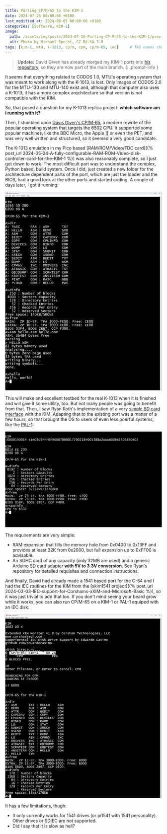 ```yaml
---
title: Porting CP/M-65 to the KIM-1
date: 2024-07-26 00:00:00 +0100
last_modified_at: 2024-08-07 00:00:00 +0100
categories: [Software, KIM-1]
image:
  path: /assets/img/posts/2024-07-26-Porting-CP-M-65-to-the-KIM-1/preview.png
  alt: Photo by Michael Specht, CC BY-SA 3.0
tags: [kim-1, mtu, k-1013, cp/m, cpm, cp/m-65, iec]     # TAG names should always be lowercase
---
```

> **Update:** David Given has already merged my KIM-1 ports into [his repository](https://github.com/davidgiven/cpm65), so they are now part of the main branch.
{: .prompt-info }

It seems that everything related to CODOS 1.0, MTU's operating system that was meant to work along with the K-1013, is lost. Only images of CODOS 2.0 for the MTU-130 and MTU-140 exist and, although that computer also uses a K-1013, it has a more complex arqchitecture so that version is not compatible with the KIM.

So, that posed a question for my K-1013 replica project: **which software am i running with it?**

Then, I stumbled upon [Davis Given's CP/M-65](https://github.com/davidgiven/cpm65), a modern rewrite of the popular operating system that targets the 6502 CPU. It supported some popular machines, like the BBC Micro, the Apple ][ or even the PET, and was very well written and structured, so it seemed a very good candidate.

The K-1013 emulation in my Pico based [RAM/ROM/Video/FDC card]({% post_url 2024-05-24-A-fully-configurable-RAM-ROM-Video-disk-controller-card-for-the-KIM-1 %}) was also reasonably complete, so I just got down to work. The most difficult part was to understand the complex, Python based, build system. Once I did, just created a new folder for the architecture dependent parts of the port, which are just the loader and the BIOS, had a good look at the other ports and started coding. A couple of days later, I got it running:

![img-description](/assets/img/posts/2024-07-26-Porting-CP-M-65-to-the-KIM-1/cpm-65-k1013.png)

This will make and excellent testbed for the real K-1013 when it is finished and will give it some utility, too. But not many people was going to benefit from that. Then, I saw Ryan Roth's implementation of a very [simple SD card interface](https://github.com/ryaneroth/sdcard6502) with the KIM. Adapting that to the existing port was a matter of a few hours, so that brought the OS to users of even less poerful systems, like the [PAL-1](https://www.tindie.com/products/kim1/pal-1-a-mos-6502-powered-computer-kit/):

![img-description](/assets/img/posts/2024-07-26-Porting-CP-M-65-to-the-KIM-1/cpm-65-sd.png)

The requirements are very simple:

* RAM expansion that fills the memory hole from 0x0400 to 0x13FF and provides at least 32K from 0x2000, but full expansion up to 0xFF00 is advisable.
* An SDHC card of any capacity (only 32MB are used) and a generic Arduino SD card adapter **with 5V to 3.3V conversion**. See Ryan's repository for detailed requisites and connection instructions.

And finally, David had already made a 1541 based port for the C-64 and I had the IEC routines for the KIM from the [xkim1541 project]({% post_url 2024-03-03-IEC-support-for-Corshams-xXIM-and-Microsoft-Basic %}), so it was just trivial to add that too. If you don't mind seeing your beard grow while it works, you can also run CP/M-65 on a KIM-1 or PAL-1 equiped with an IEC disk:

![img-description](/assets/img/posts/2024-07-26-Porting-CP-M-65-to-the-KIM-1/cpm-65-iec.png)

It has a few limitations, thugh:

* It only currently works for 1541 drives (or pi1541 with 1541 personality). Other drives or SDIEC are not supported.
* Did I say that it is slow as hell?

<script src="https://giscus.app/client.js"
        data-repo="eduardocasino/eduardocasino.github.io"
        data-repo-id="R_kgDONX03Cg"
        data-category="General"
        data-category-id="DIC_kwDONX03Cs4ClErs"
        data-mapping="pathname"
        data-strict="0"
        data-reactions-enabled="1"
        data-emit-metadata="0"
        data-input-position="bottom"
        data-theme="preferred_color_scheme"
        data-lang="es"
        crossorigin="anonymous"
        async>
</script>

